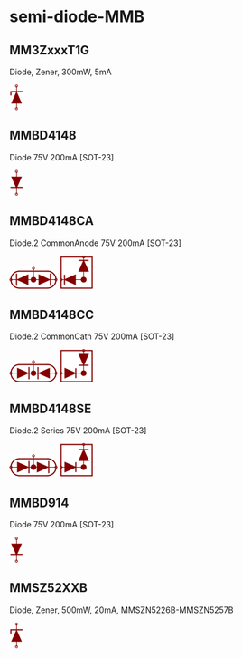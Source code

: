 # semi-diode-MMB

## MM3ZxxxT1G
Diode, Zener, 300mW, 5mA

![MM3ZxxxT1G__1__1](/images/semi-diode-OnSemi__1SMA59xxBT3G__1__1.png?raw=true) 

## MMBD4148
Diode 75V 200mA [SOT-23]

![MMBD4148__1__1](/images/semi-diode-NXP__BAP1321-02__1__1.png?raw=true) 

## MMBD4148CA
Diode.2 CommonAnode 75V 200mA [SOT-23]

![MMBD4148CA__1__1](/images/semi-diode-MMB__MMBD4148CA__1__1.png?raw=true) 
![MMBD4148CA__1__2](/images/semi-diode-MMB__MMBD4148CA__1__2.png?raw=true) 

## MMBD4148CC
Diode.2 CommonCath 75V 200mA [SOT-23]

![MMBD4148CC__1__1](/images/semi-diode-MMB__MMBD4148CC__1__1.png?raw=true) 
![MMBD4148CC__1__2](/images/semi-diode-MMB__MMBD4148CC__1__2.png?raw=true) 

## MMBD4148SE
Diode.2 Series 75V 200mA [SOT-23]

![MMBD4148SE__1__1](/images/semi-diode-BA__BAV199__1__1.png?raw=true) 
![MMBD4148SE__1__2](/images/semi-diode-BA__BAV199__1__2.png?raw=true) 

## MMBD914
Diode 75V 200mA [SOT-23]

![MMBD914__1__1](/images/semi-diode-NXP__BAP1321-02__1__1.png?raw=true) 

## MMSZ52XXB
Diode, Zener, 500mW, 20mA, MMSZN5226B-MMSZN5257B

![MMSZ52XXB__1__1](/images/semi-diode-OnSemi__1SMA59xxBT3G__1__1.png?raw=true) 

